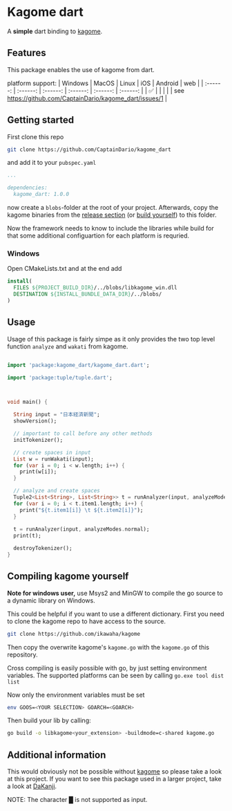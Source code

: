 # Kagome dart

A **simple** dart binding to [kagome](https://github.com/ikawaha/kagome).

## Features

This package enables the use of kagome from dart.

platform support:
| Windows | MacOS | Linux | iOS | Android | web |
| :------: | :------: | :------: | :------: | :------: | :------: |
|     ✅  |        |       |        |       |    see https://github.com/CaptainDario/kagome_dart/issues/1    |

## Getting started

First clone this repo

``` bash
git clone https://github.com/CaptainDario/kagome_dart
```

and add it to your `pubspec.yaml`

``` yaml
...

dependencies:
  kagome_dart: 1.0.0
```

now create a `blobs`-folder at the root of your project.
Afterwards, copy the kagome binaries from the [release section](https://github.com/CaptainDario/kagome_dart/releases/tag/binaries) (or [build yourself](#compiling-kagome-yourself)) to this folder.

Now the framework needs to know to include the libraries while build for that some additional configuartion for each platform is requried.

### Windows

Open CMakeLists.txt and at the end add

``` CMake
install(
  FILES ${PROJECT_BUILD_DIR}/../blobs/libkagome_win.dll 
  DESTINATION ${INSTALL_BUNDLE_DATA_DIR}/../blobs/
)
```

## Usage

Usage of this package is fairly simpe as it only provides the two top level function `analyze` and `wakati` from kagome.

``` dart

import 'package:kagome_dart/kagome_dart.dart';

import 'package:tuple/tuple.dart';



void main() {

  String input = "日本経済新聞";
  showVersion();

  // important to call before any other methods
  initTokenizer();

  // create spaces in input
  List w = runWakati(input);
  for (var i = 0; i < w.length; i++) {
    print(w[i]);
  }

  // analyze and create spaces
  Tuple2<List<String>, List<String>> t = runAnalyzer(input, analyzeModes.search);
  for (var i = 0; i < t.item1.length; i++) {
    print("${t.item1[i]} \t ${t.item2[i]}");
  }
  
  t = runAnalyzer(input, analyzeModes.normal);
  print(t);

  destroyTokenizer();
}
```

## Compiling kagome yourself
**Note for windows user,** use Msys2 and MinGW to compile the go source to a dynamic library on Windows.

This could be helpful if you want to use a different dictionary.
First you need to clone the kagome repo to have access to the source.

```bash
git clone https://github.com/ikawaha/kagome
```

Then copy the overwrite kagome's `kagome.go` with the `kagome.go` of this repository.

Cross compiling is easily possible with go, by just setting environment variables.
The supported platforms can be seen by calling `go.exe tool dist list`

Now only the environment variables must be set

``` bash
env GOOS=<YOUR SELECTION> GOARCH=<GOARCH>
```

Then build your lib by calling:

``` bash
go build -o libkagome<your_extension> -buildmode=c-shared kagome.go
```

## Additional information

This would obviously not be possible without [kagome](https://github.com/ikawaha/kagome) so please take a look at this project.
If you want to see this package used in a larger project, take a look at [DaKanji](https://github.com/CaptainDario/DaKanji).

NOTE: The character █ is not supported as input.
